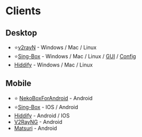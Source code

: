 # Clients

## Desktop
- ⭐[v2rayN](https://github.com/2dust/v2rayN) - Windows / Mac / Linux
- ⭐[Sing-Box](https://github.com/SagerNet/sing-box) - Windows / Mac / Linux / [GUI](https://sing-box.sagernet.org/clients/) / [Config](https://4n0nymou3.github.io/proxy-to-singbox-converter/)
- [Hiddify](https://hiddify.com/) - Windows / Mac / Linux



## Mobile
- ⭐ [NekoBoxForAndroid](https://github.com/MatsuriDayo/NekoBoxForAndroid) - Android
- ⭐[Sing-Box](https://github.com/SagerNet/sing-box) - IOS / Android
- [Hiddify](https://hiddify.com/) - Android / IOS
- [V2RayNG](https://github.com/2dust/v2rayNG) - Android
- [Matsuri](https://matsuridayo.github.io/) - Android
